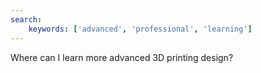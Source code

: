 ```yaml
---
search:
    keywords: ['advanced', 'professional', 'learning']
---
```

Where can I learn more advanced 3D printing design?
